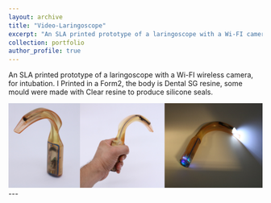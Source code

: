 ```yaml
---
layout: archive
title: "Video-Laringoscope"
excerpt: "An SLA printed prototype of a laringoscope with a Wi-FI camera, for intubation."
collection: portfolio
author_profile: true
---
```


An SLA printed prototype of a laringoscope with a Wi-FI wireless camera, for intubation. I Printed in a Form2, the body is Dental SG resine, some mould were made with Clear resine to produce silicone seals.

<img src="/images/laringo.png" width="750">
---





